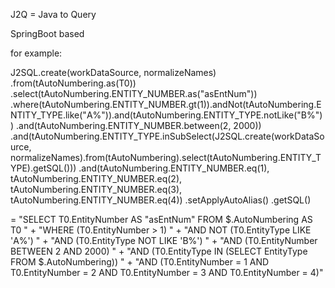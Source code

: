 J2Q = Java to Query

SpringBoot based


for example:

J2SQL.create(workDataSource, normalizeNames)
                        .from(tAutoNumbering.as(T0))
                        .select(tAutoNumbering.ENTITY_NUMBER.as("asEntNum"))
                        .where(tAutoNumbering.ENTITY_NUMBER.gt(1)).andNot(tAutoNumbering.ENTITY_TYPE.like("Α%")).and(tAutoNumbering.ENTITY_TYPE.notLike("B%"))
                        .and(tAutoNumbering.ENTITY_NUMBER.between(2, 2000))
                        .and(tAutoNumbering.ENTITY_TYPE.inSubSelect(J2SQL.create(workDataSource, normalizeNames).from(tAutoNumbering).select(tAutoNumbering.ENTITY_TYPE).getSQL()))
                        .and(tAutoNumbering.ENTITY_NUMBER.eq(1), tAutoNumbering.ENTITY_NUMBER.eq(2), tAutoNumbering.ENTITY_NUMBER.eq(3), tAutoNumbering.ENTITY_NUMBER.eq(4))
                        .setApplyAutoAlias()
                        .getSQL()

= "SELECT T0.EntityNumber AS \"asEntNum\" FROM $.AutoNumbering AS T0  " +
                        "WHERE (T0.EntityNumber > 1) " +
                        "AND NOT (T0.EntityType LIKE 'Α%') " +
                        "AND (T0.EntityType NOT LIKE 'B%') " +
                        "AND (T0.EntityNumber BETWEEN 2 AND 2000) " +
                        "AND (T0.EntityType IN (SELECT EntityType FROM $.AutoNumbering)) " +
                        "AND (T0.EntityNumber = 1 AND T0.EntityNumber = 2 AND T0.EntityNumber = 3 AND T0.EntityNumber = 4)"
